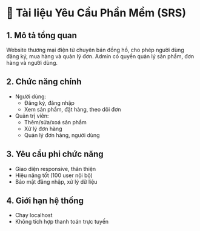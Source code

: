 # 📝 Tài liệu Yêu Cầu Phần Mềm (SRS)

## 1. Mô tả tổng quan
Website thương mại điện tử chuyên bán đồng hồ, cho phép người dùng đăng ký, mua hàng và quản lý đơn. Admin có quyền quản lý sản phẩm, đơn hàng và người dùng.

## 2. Chức năng chính
- Người dùng:
  - Đăng ký, đăng nhập
  - Xem sản phẩm, đặt hàng, theo dõi đơn
- Quản trị viên:
  - Thêm/sửa/xoá sản phẩm
  - Xử lý đơn hàng
  - Quản lý đơn hàng, người dùng

## 3. Yêu cầu phi chức năng
- Giao diện responsive, thân thiện
- Hiệu năng tốt (100 user nội bộ)
- Bảo mật đăng nhập, xử lý dữ liệu

## 4. Giới hạn hệ thống
- Chạy localhost
- Không tích hợp thanh toán trực tuyến
